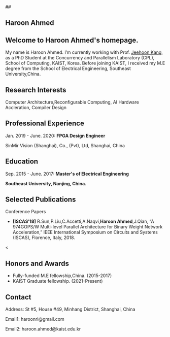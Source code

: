 
<!-- saved from url=(0028)https://fengbintu.github.io/ -->
<html lang="en-US"><head><meta http-equiv="Content-Type" content="text/html; charset=UTF-8">
    

<!-- Begin Jekyll SEO tag v2.6.1 -->

<meta property="og:locale" content="en_US">
<meta name="description" content="Welcome to Haroon’s homepage.">
<meta property="og:description" content="Welcome to Haroon Ahmed’s homepage.">


<!-- End Jekyll SEO tag -->

  </head>
  <body data-new-gr-c-s-check-loaded="14.990.0" data-gr-ext-installed="">
    <section class="page-header">
    ##  <h1 class="project-name">Haroon Ahmed</h1>
      <h2 class="project-tagline">Welcome to Haroon Ahmed's homepage.</h2>
      
      
   
<p>My name is Haroon Ahmed. I’m currently working with Prof. <a href="https://cp.kaist.ac.kr/jeehoon.kang/">Jeehoon Kang</a>, as a PhD Student at the Concurrency and Parallelism Laboratory (CPL), School of Computing, KAIST, Korea. Before joining KAIST, I received my M.E degree from the School of Electrical Engineering, Southeast University,China.</p>


<h1 id="research-interests">Research Interests</h1>
<p>Computer Architecture,Reconfigurable Computing, AI Hardware Accleration, Compiler Design</p>

<h1 id="professional-experience">Professional Experience</h1>
<p>Jan. 2019 - June. 2020: <strong>FPGA Design Engineer</strong></p>
<p>SinMir Vision (Shanghai), Co., (Pvt), Ltd, Shanghai, China</p>

<h1 id="education">Education</h1>
<p>Sep. 2015 - June. 2017: <strong>Master's of Electrical Engineering </strong></p>
<p> <strong>Southeast University, Nanjing, China. </strong></p>





<h1 id="selected-publications">Selected Publications</h1>

<p>Conference Papers</p>
<ul>
  
  
  <li><strong>[ISCAS’18]</strong>  R.Sun,P.Liu,C.Accetti,A.Naqvi,<strong>Haroon Ahmed</strong>,J.Qian, “A 974GOPS/W Multi-level Parallel Architecture for Binary Weight Network Acceleration,” IEEE International Symposium on Circuits and Systems (ISCAS), Florence, Italy, 2018.</li>
</ul>

<
<h1 id="honors-and-awards">Honors and Awards</h1>
<ul>
  <li>Fully-funded M.E fellowship,China. (2015-2017)</li>
<li>KAIST Graduate fellowship. (2021-Present)</li>
</ul>


<h1 id="contact">Contact</h1>
<p>Address: St #5, House #49, Minhang District, Shanghai, China</p>

<p>Email1: haroonrl@gmail.com</p>

<p>Email2: haroon.ahmed@kaist.edu.kr</p>


   

    
  

</body></html>
